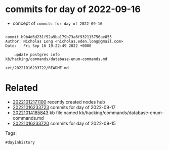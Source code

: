 # commits for day of 2022-09-16

- concept of `commits for day of 2022-09-16`

```

commit b9b4d6d231f52a9ba179b73a6f932115756ae855
Author: Nicholas Long <nicholas.eden.long@gmail.com>
Date:   Fri Sep 16 19:22:49 2022 +0000

    update postgres info
kb/hacking/commands/database-enum-commands.md
```

` zet/20221016233722/README.md `

# Related

- [20221012171100](/zet/20221012171100/README.md) recently created nodes hub
- [20221016233723](/zet/20221016233723/README.md) commits for day of 2022-09-17
- [20221014185843](/zet/20221014185843/README.md) kb file named kb/hacking/commands/database-enum-commands.md
- [20221016233720](/zet/20221016233720/README.md) commits for day of 2022-09-15

Tags:

    #dayinhistory
